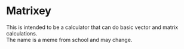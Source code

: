 # Matrixey

This is intended to be a calculator that can do basic vector and matrix calculations.  
The name is a meme from school and may change.
